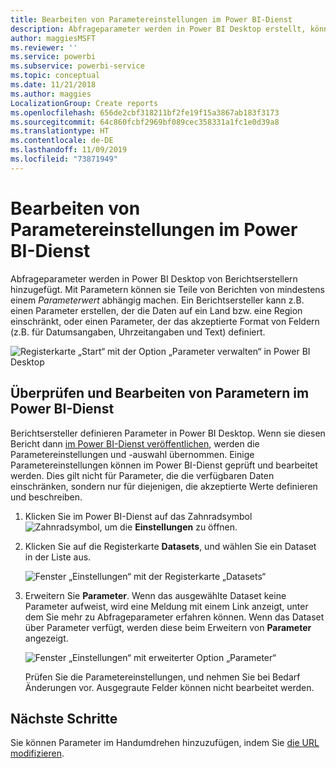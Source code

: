 ```yaml
---
title: Bearbeiten von Parametereinstellungen im Power BI-Dienst
description: Abfrageparameter werden in Power BI Desktop erstellt, können jedoch im Power BI-Dienst geprüft und aktualisiert werden.
author: maggiesMSFT
ms.reviewer: ''
ms.service: powerbi
ms.subservice: powerbi-service
ms.topic: conceptual
ms.date: 11/21/2018
ms.author: maggies
LocalizationGroup: Create reports
ms.openlocfilehash: 656de2cbf318211bf2fe19f15a3867ab183f3173
ms.sourcegitcommit: 64c860fcbf2969bf089cec358331a1fc1e0d39a8
ms.translationtype: HT
ms.contentlocale: de-DE
ms.lasthandoff: 11/09/2019
ms.locfileid: "73871949"
---
```

# <a name="edit-parameter-settings-in-the-power-bi-service"></a>Bearbeiten von Parametereinstellungen im Power BI-Dienst
Abfrageparameter werden in Power BI Desktop von Berichtserstellern hinzugefügt. Mit Parametern können sie Teile von Berichten von mindestens einem *Parameterwert* abhängig machen. Ein Berichtsersteller kann z.B. einen Parameter erstellen, der die Daten auf ein Land bzw. eine Region einschränkt, oder einen Parameter, der das akzeptierte Format von Feldern (z.B. für Datumsangaben, Uhrzeitangaben und Text) definiert.

![Registerkarte „Start“ mit der Option „Parameter verwalten“ in Power BI Desktop](media/service-parameters/power-bi-manage-parameters.png)

## <a name="review-and-edit-parameters-in-power-bi-service"></a>Überprüfen und Bearbeiten von Parametern im Power BI-Dienst

Berichtsersteller definieren Parameter in Power BI Desktop. Wenn sie diesen Bericht dann [im Power BI-Dienst veröffentlichen](desktop-upload-desktop-files.md), werden die Parametereinstellungen und -auswahl übernommen. Einige Parametereinstellungen können im Power BI-Dienst geprüft und bearbeitet werden. Dies gilt nicht für Parameter, die die verfügbaren Daten einschränken, sondern nur für diejenigen, die akzeptierte Werte definieren und beschreiben.

1. Klicken Sie im Power BI-Dienst auf das Zahnradsymbol ![Zahnradsymbol](media/service-parameters/power-bi-cog.png), um die **Einstellungen** zu öffnen.

2. Klicken Sie auf die Registerkarte **Datasets**, und wählen Sie ein Dataset in der Liste aus. 
    
    ![Fenster „Einstellungen“ mit der Registerkarte „Datasets“](media/service-parameters/power-bi-select-dataset2.png)

3. Erweitern Sie **Parameter**.  Wenn das ausgewählte Dataset keine Parameter aufweist, wird eine Meldung mit einem Link anzeigt, unter dem Sie mehr zu Abfrageparameter erfahren können. Wenn das Dataset über Parameter verfügt, werden diese beim Erweitern von **Parameter** angezeigt. 

    ![Fenster „Einstellungen“ mit erweiterter Option „Parameter“](media/service-parameters/power-bi-settings.png)

    Prüfen Sie die Parametereinstellungen, und nehmen Sie bei Bedarf Änderungen vor. Ausgegraute Felder können nicht bearbeitet werden. 


## <a name="next-steps"></a>Nächste Schritte
Sie können Parameter im Handumdrehen hinzuzufügen, indem Sie [die URL modifizieren](service-url-filters.md).
